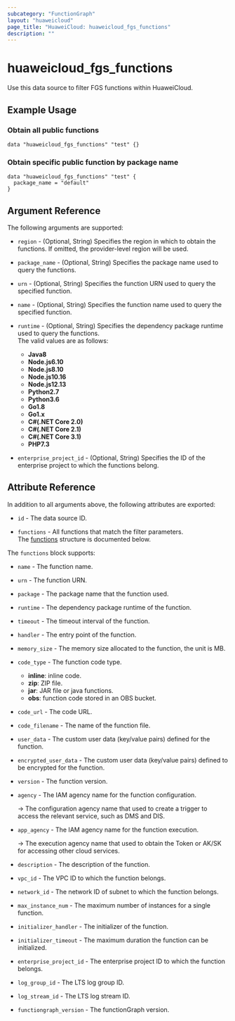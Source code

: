```yaml
---
subcategory: "FunctionGraph"
layout: "huaweicloud"
page_title: "HuaweiCloud: huaweicloud_fgs_functions"
description: ""
---
```


# huaweicloud_fgs_functions

Use this data source to filter FGS functions within HuaweiCloud.

## Example Usage

### Obtain all public functions

```hcl
data "huaweicloud_fgs_functions" "test" {}
```

### Obtain specific public function by package name

```hcl
data "huaweicloud_fgs_functions" "test" {
  package_name = "default"
}
```

## Argument Reference

The following arguments are supported:

* `region` - (Optional, String) Specifies the region in which to obtain the functions.
  If omitted, the provider-level region will be used.

* `package_name` - (Optional, String) Specifies the package name used to query the functions.

* `urn` - (Optional, String) Specifies the function URN used to query the specified function.

* `name` - (Optional, String) Specifies the function name used to query the specified function.

* `runtime` - (Optional, String) Specifies the dependency package runtime used to query the functions.  
  The valid values are as follows:
  + **Java8**
  + **Node.js6.10**
  + **Node.js8.10**
  + **Node.js10.16**
  + **Node.js12.13**
  + **Python2.7**
  + **Python3.6**
  + **Go1.8**
  + **Go1.x**
  + **C#(.NET Core 2.0)**
  + **C#(.NET Core 2.1)**
  + **C#(.NET Core 3.1)**
  + **PHP7.3**

* `enterprise_project_id` - (Optional, String) Specifies the ID of the enterprise project to which the functions belong.

## Attribute Reference

In addition to all arguments above, the following attributes are exported:

* `id` - The data source ID.

* `functions` - All functions that match the filter parameters.  
  The [functions](#fgs_functions) structure is documented below.

<a name="fgs_functions"></a>
The `functions` block supports:

* `name` - The function name.

* `urn` - The function URN.

* `package` - The package name that the function used.

* `runtime` - The dependency package runtime of the function.

* `timeout` - The timeout interval of the function.

* `handler` - The entry point of the function.

* `memory_size` - The memory size allocated to the function, the unit is MB.

* `code_type` - The function code type.
  + **inline**: inline code.
  + **zip**: ZIP file.
  + **jar**: JAR file or java functions.
  + **obs**: function code stored in an OBS bucket.

* `code_url` - The code URL.

* `code_filename` - The name of the function file.

* `user_data` - The custom user data (key/value pairs) defined for the function.

* `encrypted_user_data` - The custom user data (key/value pairs) defined to be encrypted for the function.

* `version` - The function version.

* `agency` - The IAM agency name for the function configuration.

  -> The configuration agency name that used to create a trigger to access the relevant service, such as DMS and DIS.

* `app_agency` - The IAM agency name for the function execution.

  -> The execution agency name that used to obtain the Token or AK/SK for accessing other cloud services.

* `description` - The description of the function.

* `vpc_id` - The VPC ID to which the function belongs.

* `network_id` - The network ID of subnet to which the function belongs.

* `max_instance_num` - The maximum number of instances for a single function.

* `initializer_handler` - The initializer of the function.

* `initializer_timeout` - The maximum duration the function can be initialized.

* `enterprise_project_id` - The enterprise project ID to which the function belongs.

* `log_group_id` - The LTS log group ID.

* `log_stream_id` - The LTS log stream ID.

* `functiongraph_version` - The functionGraph version.
